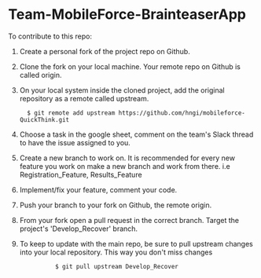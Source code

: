 # Team-MobileForce-BrainteaserApp

To contribute to this repo:

1. Create a personal fork of the project repo on Github.

2. Clone the fork on your local machine. Your remote repo on Github is called origin.

3. On your local system inside the cloned project, add the original repository as a remote called upstream.

         $ git remote add upstream https://github.com/hngi/mobileforce-QuickThink.git

4. Choose a task in the google sheet, comment on the team's Slack thread to have the issue assigned to you.

5. Create a new branch to work on. It is recommended for every new feature you work on make a new branch and work from there. i.e Registration_Feature,           Results_Feature

6. Implement/fix your feature, comment your code. 

7. Push your branch to your fork on Github, the remote origin.

8. From your fork open a pull request in the correct branch. Target the project's 'Develop_Recover' branch.

9. To keep to update with the main repo, be sure to pull upstream changes into your local repository. This way you don't miss changes

                 $ git pull upstream Develop_Recover
